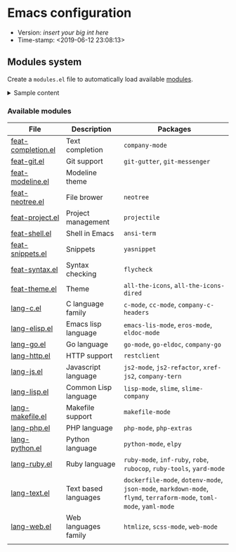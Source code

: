 # Emacs configuration

- Version: _insert your big int here_
- Time-stamp: <2019-06-12 23:08:13>

## Modules system

Create a `modules.el` file to automatically load available [modules](./modules/).

<details>
    <summary>Sample content</summary>

```
(require 'feat-theme)
(require 'feat-modeline)

(require 'feat-completion)
(require 'feat-git)
(require 'feat-neotree)
(require 'feat-project)
(require 'feat-shell)
(require 'feat-snippets)
(require 'feat-syntax)

(require 'lang-c)
(require 'lang-elisp)
(require 'lang-go)
(require 'lang-http)
(require 'lang-js)
(require 'lang-lisp)
(require 'lang-makefile)
(require 'lang-php)
(require 'lang-python)
(require 'lang-ruby)
(require 'lang-text)
(require 'lang-web)
```
</details>

### Available modules

| File                                               | Description          | Packages                                                                                                            |
|----------------------------------------------------|----------------------|---------------------------------------------------------------------------------------------------------------------|
| [feat-completion.el](./modules/feat-completion.el) | Text completion      | `company-mode`                                                                                                      |
| [feat-git.el](./modules/feat-git.el)               | Git support          | `git-gutter`, `git-messenger`                                                                                       |
| [feat-modeline.el](./modules/feat-modeline.el)     | Modeline theme       |                                                                                                                     |
| [feat-neotree.el](./modules/feat-neotree.el)       | File brower          | `neotree`                                                                                                           |
| [feat-project.el](./modules/feat-project.el)       | Project management   | `projectile`                                                                                                        |
| [feat-shell.el](./modules/feat-shell.el)           | Shell in Emacs       | `ansi-term`                                                                                                         |
| [feat-snippets.el](./modules/feat-snippets.el)     | Snippets             | `yasnippet`                                                                                                         |
| [feat-syntax.el](./modules/feat-syntax.el)         | Syntax checking      | `flycheck`                                                                                                          |
| [feat-theme.el](./modules/feat-theme.el)           | Theme                | `all-the-icons`, `all-the-icons-dired`                                                                              |
| [lang-c.el](./modules/lang-c.el)                   | C language family    | `c-mode`, `cc-mode`, `company-c-headers`                                                                            |
| [lang-elisp.el](./modules/lang-elisp.el)           | Emacs lisp language  | `emacs-lis-mode`, `eros-mode`, `eldoc-mode`                                                                         |
| [lang-go.el](./modules/lang-go.el)                 | Go language          | `go-mode`, `go-eldoc`, `company-go`                                                                                 |
| [lang-http.el](./modules/lang-http.el)             | HTTP support         | `restclient`                                                                                                        |
| [lang-js.el](./modules/lang-js.el)                 | Javascript language  | `js2-mode`, `js2-refactor`, `xref-js2`, `company-tern`                                                              |
| [lang-lisp.el](./modules/lang-lisp.el)             | Common Lisp language | `lisp-mode`, `slime`, `slime-company`                                                                               |
| [lang-makefile.el](./modules/lang-makefile.el)     | Makefile support     | `makefile-mode`                                                                                                     |
| [lang-php.el](./modules/lang-php.el)               | PHP language         | `php-mode`, `php-extras`                                                                                            |
| [lang-python.el](./modules/lang-python.el)         | Python language      | `python-mode`, `elpy`                                                                                               |
| [lang-ruby.el](./modules/lang-ruby.el)             | Ruby language        | `ruby-mode`, `inf-ruby`, `robe`, `rubocop`, `ruby-tools`, `yard-mode`                                               |
| [lang-text.el](./modules/lang-text.el)             | Text based languages | `dockerfile-mode`, `dotenv-mode`, `json-mode`, `markdown-mode`, `flymd`, `terraform-mode`, `toml-mode`, `yaml-mode` |
| [lang-web.el](./modules/lang-web.el)               | Web languages family | `htmlize`, `scss-mode`, `web-mode`                                                                                  |
|                                                    |                      |                                                                                                                     |
